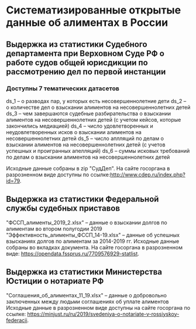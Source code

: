 # Систематизированные открытые данные об алиментах в России
## Выдержка из статистики Судебного департамента при Верховном Суде РФ о работе судов общей юрисдикции по рассмотрению дел по первой инстанции
### Доступны 7 тематических датасетов
ds_1 – о разводах пар, у которых есть несовершеннолетние дети
ds_2 – о количестве дел о взыскании алиментов на несовершеннолетних детей
ds_3 – чем завершаются судебные разбирательства о взыскании алиментов на несовершеннолетних детей (с учетом кейсов, которые закончились медиацией)
ds_4 – число удовлетворенных и неудовлетворенных исков о взыскании алиментов на несовершеннолетних детей
ds_5 – число аплляций по делам о взыскании алиментов на несовершеннолетних детей (с учетов успешных и проигранных апелляций)
ds_6 – суммы исковых требований по делам о взыскании алиментов на несовершеннолетних детей

Исходные данные собраны в zip "СудДеп". На сайте госоргана в разрозненном виде доступны по ссылке:http://www.cdep.ru/index.php?id=79. 

## Выдержка из статистики Федеральной службы судебных приставов
"ФССП_алименты_2019_2.xlsx" – данные о взыскании долгов по алиментам во втором полугодии 2019
"Эффективность_алименты_ФССП_14-19.xlsx" – данные об успешных взысканиях долгов по алиментам за 2014-2019 гг. Исходные данные собраны во вкладках документа. На сайте госоргана в разрозненном виде: https://opendata.fssprus.ru/7709576929-statlist.

## Выдержка из статистики Министерства Юстиции о нотариате РФ
"Соглашения_об_алиментах_11_19.xlsx" – данные о добровольно заключенных между людьми соглашениях об уплате алиментов
Исходные данные в разрозненном виде доступны на сайте госоргана по ссылке: https://minjust.ru/ru/2019/svedeniya-o-notariate-v-rossiyskoy-federacii.
